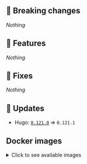 ## :loudspeaker: Breaking changes

*Nothing*


## :tada: Features

*Nothing*


## :bug: Fixes

*Nothing*


## :heartbeat: Updates

* Hugo: [`0.121.0`](https://github.com/floryn90/docker-hugo/releases/tag/0.121.0) => `0.121.1`


## Docker images

<details>
<summary>Click to see available images</summary>

This release is available from Docker Hub as project `floryn90/hugo` with the following tags:

| Alias tags                   | Version specific tags                      |
| ---------------------------- | ------------------------------------------ |
| `busybox`, `latest`          | `0.121.1-busybox`, `0.121.1`                     |
| `busybox-ci`, `ci`           | `0.121.1-busybox-ci`, `0.121.1-ci`               |
| `busybox-onbuild`, `onbuild` | `0.121.1-busybox-onbuild`, `0.121.1-onbuild`     |
| `alpine`                     | `0.121.1-alpine`                              |
| `alpine-ci`                  | `0.121.1-alpine-ci`                           |
| `alpine-onbuild`             | `0.121.1-alpine-onbuild`                      |
| `asciidoctor`                | `0.121.1-asciidoctor`                         |
| `asciidoctor-ci`             | `0.121.1-asciidoctor-ci`                      |
| `asciidoctor-onbuild`        | `0.121.1-asciidoctor-onbuild`                 |
| `pandoc`                     | `0.121.1-pandoc`                              |
| `pandoc-ci`                  | `0.121.1-pandoc-ci`                           |
| `pandoc-onbuild`             | `0.121.1-pandoc-onbuild`                      |
| `ext-alpine`                 | `0.121.1-ext-alpine`                          |
| `ext-alpine-ci`              | `0.121.1-ext-alpine-ci`                       |
| `ext-alpine-onbuild`         | `0.121.1-ext-alpine-onbuild`                  |
| `ext-asciidoctor`            | `0.121.1-ext-asciidoctor`                     |
| `ext-asciidoctor-ci`         | `0.121.1-ext-asciidoctor-ci`                  |
| `ext-asciidoctor-onbuild`    | `0.121.1-ext-asciidoctor-onbuild`             |
| `ext-pandoc`                 | `0.121.1-ext-pandoc`                          |
| `ext-pandoc-ci`              | `0.121.1-ext-pandoc-ci`                       |
| `ext-pandoc-onbuild`         | `0.121.1-ext-pandoc-onbuild`                  |
| `debian`                     | `0.121.1-debian`                              |
| `debian-ci`                  | `0.121.1-debian-ci`                           |
| `debian-onbuild`             | `0.121.1-debian-onbuild`                      |
| `ext-debian`, `ext`, `latest-ext` | `0.121.1-ext-debian`, `0.121.1-ext`         |
| `ext-debian-ci`, `ext-ci`    | `0.121.1-ext-debian-ci`, `0.121.1-ext-ci`        |
| `ext-debian-onbuild`, `ext-onbuild` | `0.121.1-ext-debian-onbuild`, `0.121.1-ext-onbuild` |
| `ubuntu`                     | `0.121.1-ubuntu`                            |
| `ubuntu-ci`                  | `0.121.1-ubuntu-ci`                         |
| `ubuntu-onbuild`             | `0.121.1-ubuntu-onbuild`                    |
| `ext-ubuntu`                 | `0.121.1-ext-ubuntu`                        |
| `ext-ubuntu-ci`              | `0.121.1-ext-ubuntu-ci`                     |
| `ext-ubuntu-onbuild`         | `0.121.1-ext-ubuntu-onbuild`                |
</details>